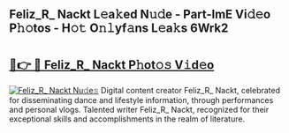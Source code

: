 ## Feliz_R_ Nackt L𝚎a𝚔ed N𝚞𝚍e - Part-lmE Vi𝚍𝚎o P𝚑𝚘tos - H𝚘𝚝 O𝚗𝚕yf𝚊ns L𝚎a𝚔s 6Wrk2

# <h2><a href="http://kfd9qa.oniu.top/?m=Feliz_R_+Nackt">🔗👉 🔴 Feliz_R_ Nackt P𝚑ot𝚘𝚜 V𝚒d𝚎o</a></h2>

[![Feliz_R_ Nackt Nu𝚍e𝚜](https://i.imgur.com/0qMVB7G.gif)](http://kfd9qa.oniu.top/?m=Feliz_R_+Nackt)
Digital content creator Feliz_R_ Nackt, celebrated for disseminating dance and lifestyle information, through performances and personal vlogs. Talented writer Feliz_R_ Nackt, recognized for their exceptional skills and accomplishments in the realm of literature.  
